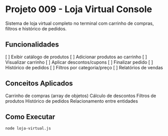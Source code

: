 # Projeto 009 - Loja Virtual Console

Sistema de loja virtual completo no terminal com carrinho de compras, filtros e histórico de pedidos.

## Funcionalidades

[ ] Exibir catálogo de produtos
[ ] Adicionar produtos ao carrinho
[ ] Visualizar carrinho
[ ] Aplicar descontos/cupons
[ ] Finalizar pedido
[ ] Histórico de pedidos
[ ] Filtros por categoria/preço
[ ] Relatórios de vendas

## Conceitos Aplicados

Carrinho de compras (array de objetos)
Cálculo de descontos
Filtros de produtos
Histórico de pedidos
Relacionamento entre entidades

## Como Executar

```bash
node loja-virtual.js
```
